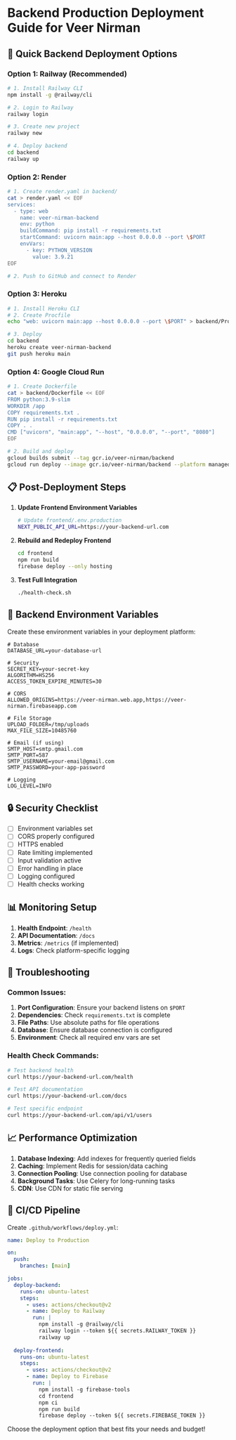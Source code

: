 # Backend Production Deployment Guide for Veer Nirman

## 🚀 Quick Backend Deployment Options

### Option 1: Railway (Recommended)
```bash
# 1. Install Railway CLI
npm install -g @railway/cli

# 2. Login to Railway
railway login

# 3. Create new project
railway new

# 4. Deploy backend
cd backend
railway up
```

### Option 2: Render
```bash
# 1. Create render.yaml in backend/
cat > render.yaml << EOF
services:
  - type: web
    name: veer-nirman-backend
    env: python
    buildCommand: pip install -r requirements.txt
    startCommand: uvicorn main:app --host 0.0.0.0 --port \$PORT
    envVars:
      - key: PYTHON_VERSION
        value: 3.9.21
EOF

# 2. Push to GitHub and connect to Render
```

### Option 3: Heroku
```bash
# 1. Install Heroku CLI
# 2. Create Procfile
echo "web: uvicorn main:app --host 0.0.0.0 --port \$PORT" > backend/Procfile

# 3. Deploy
cd backend
heroku create veer-nirman-backend
git push heroku main
```

### Option 4: Google Cloud Run
```bash
# 1. Create Dockerfile
cat > backend/Dockerfile << EOF
FROM python:3.9-slim
WORKDIR /app
COPY requirements.txt .
RUN pip install -r requirements.txt
COPY . .
CMD ["uvicorn", "main:app", "--host", "0.0.0.0", "--port", "8080"]
EOF

# 2. Build and deploy
gcloud builds submit --tag gcr.io/veer-nirman/backend
gcloud run deploy --image gcr.io/veer-nirman/backend --platform managed
```

## 📋 Post-Deployment Steps

1. **Update Frontend Environment Variables**
   ```bash
   # Update frontend/.env.production
   NEXT_PUBLIC_API_URL=https://your-backend-url.com
   ```

2. **Rebuild and Redeploy Frontend**
   ```bash
   cd frontend
   npm run build
   firebase deploy --only hosting
   ```

3. **Test Full Integration**
   ```bash
   ./health-check.sh
   ```

## 🔧 Backend Environment Variables

Create these environment variables in your deployment platform:

```env
# Database
DATABASE_URL=your-database-url

# Security
SECRET_KEY=your-secret-key
ALGORITHM=HS256
ACCESS_TOKEN_EXPIRE_MINUTES=30

# CORS
ALLOWED_ORIGINS=https://veer-nirman.web.app,https://veer-nirman.firebaseapp.com

# File Storage
UPLOAD_FOLDER=/tmp/uploads
MAX_FILE_SIZE=10485760

# Email (if using)
SMTP_HOST=smtp.gmail.com
SMTP_PORT=587
SMTP_USERNAME=your-email@gmail.com
SMTP_PASSWORD=your-app-password

# Logging
LOG_LEVEL=INFO
```

## 🔒 Security Checklist

- [ ] Environment variables set
- [ ] CORS properly configured
- [ ] HTTPS enabled
- [ ] Rate limiting implemented
- [ ] Input validation active
- [ ] Error handling in place
- [ ] Logging configured
- [ ] Health checks working

## 📊 Monitoring Setup

1. **Health Endpoint**: `/health`
2. **API Documentation**: `/docs`
3. **Metrics**: `/metrics` (if implemented)
4. **Logs**: Check platform-specific logging

## 🚨 Troubleshooting

### Common Issues:
1. **Port Configuration**: Ensure your backend listens on `$PORT`
2. **Dependencies**: Check `requirements.txt` is complete
3. **File Paths**: Use absolute paths for file operations
4. **Database**: Ensure database connection is configured
5. **Environment**: Check all required env vars are set

### Health Check Commands:
```bash
# Test backend health
curl https://your-backend-url.com/health

# Test API documentation
curl https://your-backend-url.com/docs

# Test specific endpoint
curl https://your-backend-url.com/api/v1/users
```

## 📈 Performance Optimization

1. **Database Indexing**: Add indexes for frequently queried fields
2. **Caching**: Implement Redis for session/data caching
3. **Connection Pooling**: Use connection pooling for database
4. **Background Tasks**: Use Celery for long-running tasks
5. **CDN**: Use CDN for static file serving

## 🔄 CI/CD Pipeline

Create `.github/workflows/deploy.yml`:
```yaml
name: Deploy to Production

on:
  push:
    branches: [main]

jobs:
  deploy-backend:
    runs-on: ubuntu-latest
    steps:
      - uses: actions/checkout@v2
      - name: Deploy to Railway
        run: |
          npm install -g @railway/cli
          railway login --token ${{ secrets.RAILWAY_TOKEN }}
          railway up
  
  deploy-frontend:
    runs-on: ubuntu-latest
    steps:
      - uses: actions/checkout@v2
      - name: Deploy to Firebase
        run: |
          npm install -g firebase-tools
          cd frontend
          npm ci
          npm run build
          firebase deploy --token ${{ secrets.FIREBASE_TOKEN }}
```

Choose the deployment option that best fits your needs and budget!
